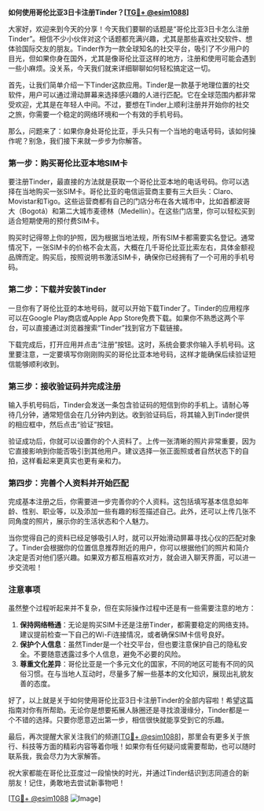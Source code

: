**如何使用哥伦比亚3日卡注册Tinder？[[TG💪+ @esim1088](https://t.me/s/esim1088)]**

大家好，欢迎来到今天的分享！今天我们要聊的话题是“哥伦比亚3日卡怎么注册Tinder”。相信不少小伙伴对这个话题都充满兴趣，尤其是那些喜欢社交软件、想体验国际交友的朋友。Tinder作为一款全球知名的社交平台，吸引了不少用户的目光，但如果你身在国外，尤其是像哥伦比亚这样的地方，注册和使用可能会遇到一些小麻烦。没关系，今天我们就来详细聊聊如何轻松搞定这一切。

首先，让我们简单介绍一下Tinder这款应用。Tinder是一款基于地理位置的社交软件，用户可以通过滑动屏幕来选择感兴趣的人进行匹配。它在全球范围内都非常受欢迎，尤其是在年轻人中间。不过，要想在Tinder上顺利注册并开始你的社交之旅，你需要一个稳定的网络环境和一个有效的手机号码。

那么，问题来了：如果你身处哥伦比亚，手头只有一个当地的电话号码，该如何操作呢？别急，我们接下来就一步步为你解答。

### 第一步：购买哥伦比亚本地SIM卡

要注册Tinder，最直接的方法就是获取一个哥伦比亚本地的电话号码。你可以选择在当地购买一张SIM卡。哥伦比亚的电信运营商主要有三大巨头：Claro、Movistar和Tigo。这些运营商都有自己的门店分布在各大城市中，比如首都波哥大（Bogotá）和第二大城市麦德林（Medellín）。在这些门店里，你可以轻松买到适合短期使用的预付费SIM卡。

购买时记得带上你的护照，因为根据当地法规，所有SIM卡都需要实名登记。通常情况下，一张SIM卡的价格不会太高，大概在几千哥伦比亚比索左右，具体金额视品牌而定。购买后，按照说明书激活SIM卡，确保你已经拥有了一个可用的手机号码。

### 第二步：下载并安装Tinder

一旦你有了哥伦比亚的本地号码，就可以开始下载Tinder了。Tinder的应用程序可以在Google Play商店或Apple App Store免费下载。如果你不熟悉这两个平台，可以直接通过浏览器搜索“Tinder”找到官方下载链接。

下载完成后，打开应用并点击“注册”按钮。这时，系统会要求你输入手机号码。这里要注意，一定要填写你刚刚购买的哥伦比亚本地号码，这样才能确保后续验证短信能够顺利收到。

### 第三步：接收验证码并完成注册

输入手机号码后，Tinder会发送一条包含验证码的短信到你的手机上。请耐心等待几分钟，通常短信会在几分钟内到达。收到验证码后，将其输入到Tinder提供的相应框中，然后点击“验证”按钮。

验证成功后，你就可以设置你的个人资料了。上传一张清晰的照片非常重要，因为它直接影响到你能否吸引到其他用户。建议选择一张正面照或者自然状态下的自拍，这样看起来更真实也更有亲和力。

### 第四步：完善个人资料并开始匹配

完成基本注册之后，你需要进一步完善你的个人资料。这包括填写基本信息如年龄、性别、职业等，以及添加一些有趣的标签描述自己。此外，还可以上传几张不同角度的照片，展示你的生活状态和个人魅力。

当你觉得自己的资料已经足够吸引人时，就可以开始滑动屏幕寻找心仪的匹配对象了。Tinder会根据你的位置信息推荐附近的用户，你可以根据他们的照片和简介决定是否对他们感兴趣。如果双方都互相喜欢对方，就会进入聊天界面，可以进一步交流啦！

### 注意事项

虽然整个过程听起来并不复杂，但在实际操作过程中还是有一些需要注意的地方：

1. **保持网络畅通**：无论是购买SIM卡还是注册Tinder，都需要稳定的网络支持。建议提前检查一下自己的Wi-Fi连接情况，或者确保SIM卡信号良好。
2. **保护个人信息**：虽然Tinder是一个社交平台，但也要注意保护自己的隐私安全。不要随意透露过多个人信息，避免不必要的风险。
3. **尊重文化差异**：哥伦比亚是一个多元文化的国家，不同的地区可能有不同的风俗习惯。在与当地人互动时，尽量多了解一些基本的文化知识，展现出礼貌友善的态度。

好了，以上就是关于如何使用哥伦比亚3日卡注册Tinder的全部内容啦！希望这篇指南对你有所帮助。无论你是想要拓展人脉圈还是寻找浪漫缘分，Tinder都是一个不错的选择。只要你愿意迈出第一步，相信很快就能享受到它的乐趣。

最后，再次提醒大家关注我们的频道[[TG💪+ @esim1088](https://t.me/s/esim1088)]，那里会有更多关于旅行、科技等方面的精彩内容等着你哦！如果你有任何疑问或需要帮助，也可以随时联系我，我会尽力为大家解答。

祝大家都能在哥伦比亚度过一段愉快的时光，并通过Tinder结识到志同道合的新朋友！记住，勇敢地去尝试新事物吧！

[[TG💪+ @esim1088](https://t.me/s/esim1088) ![Image](https://i.postimg.cc/4NQfJmqS/Snipaste-2025-05-13-00-14-12.png)]